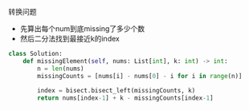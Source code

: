 
转换问题

- 先算出每个num到底missing了多少个数
- 然后二分法找到最接近k的index

```py
class Solution:
    def missingElement(self, nums: List[int], k: int) -> int:
        n = len(nums)
        missingCounts = [nums[i] - nums[0] - i for i in range(n)]
        
        index = bisect.bisect_left(missingCounts, k)
        return nums[index-1] + k - missingCounts[index-1]
```